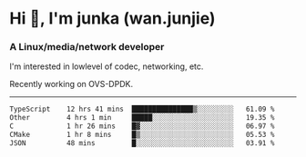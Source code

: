 
<h1 >Hi 👋, I'm junka (wan.junjie)</h1>
<h3 >A Linux/media/network developer</h3>


I'm interested in lowlevel of codec, networking, etc.

Recently working on OVS-DPDK.

---

<!--START_SECTION:waka-->

```txt
TypeScript    12 hrs 41 mins  ███████████████▒░░░░░░░░░   61.09 %
Other         4 hrs 1 min     █████░░░░░░░░░░░░░░░░░░░░   19.35 %
C             1 hr 26 mins    █▓░░░░░░░░░░░░░░░░░░░░░░░   06.97 %
CMake         1 hr 8 mins     █▒░░░░░░░░░░░░░░░░░░░░░░░   05.53 %
JSON          48 mins         █░░░░░░░░░░░░░░░░░░░░░░░░   03.91 %
```

<!--END_SECTION:waka-->
